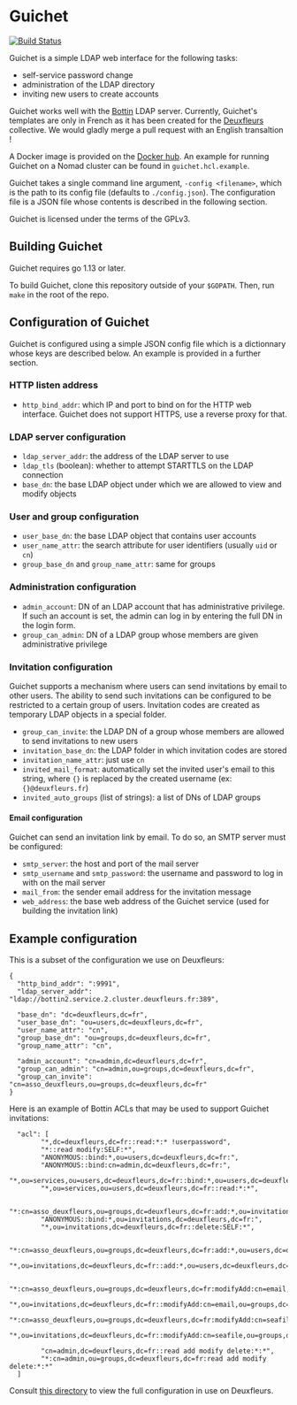 # Guichet

[![Build Status](https://drone.deuxfleurs.fr/api/badges/Deuxfleurs/guichet/status.svg?ref=refs/heads/main)](https://drone.deuxfleurs.fr/Deuxfleurs/guichet)

Guichet is a simple LDAP web interface for the following tasks:

- self-service password change
- administration of the LDAP directory
- inviting new users to create accounts

Guichet works well with the [Bottin](https://bottin.eu) LDAP server.
Currently, Guichet's templates are only in French as it has been created for
the [Deuxfleurs](https://deuxfleurs.fr) collective.
We would gladly merge a pull request with an English transaltion !

A Docker image is provided on the [Docker hub](https://hub.docker.com/r/lxpz/guichet_amd64).
An example for running Guichet on a Nomad cluster can be found in `guichet.hcl.example`.

Guichet takes a single command line argument, `-config <filename>`, which is the
path to its config file (defaults to `./config.json`).
The configuration file is a JSON file whose contents is described in the following section.

Guichet is licensed under the terms of the GPLv3.


## Building Guichet

Guichet requires go 1.13 or later.

To build Guichet, clone this repository outside of your `$GOPATH`.
Then, run `make` in the root of the repo.


## Configuration of Guichet

Guichet is configured using a simple JSON config file which is a dictionnary whose keys
are described below. An example is provided in a further section.

### HTTP listen address

- `http_bind_addr`: which IP and port to bind on for the HTTP web interface. Guichet does not support HTTPS, use a reverse proxy for that.

### LDAP server configuration

- `ldap_server_addr`: the address of the LDAP server to use
- `ldap_tls` (boolean): whether to attempt STARTTLS on the LDAP connection
- `base_dn`: the base LDAP object under which we are allowed to view and modify objects

### User and group configuration

- `user_base_dn`: the base LDAP object that contains user accounts
- `user_name_attr`: the search attribute for user identifiers (usually `uid` or `cn`)
- `group_base_dn` and `group_name_attr`: same for groups

### Administration configuration

- `admin_account`: DN of an LDAP account that has administrative privilege. If such an account is set, the admin can log in by entering the full DN in the login form.
- `group_can_admin`: DN of a LDAP group whose members are given administrative privilege

### Invitation configuration

Guichet supports a mechanism where users can send invitations by email to other users.
The ability to send such invitations can be configured to be restricted to a certain group of users.
Invitation codes are created as temporary LDAP objects in a special folder.

- `group_can_invite`: the LDAP DN of a group whose members are allowed to send invitations to new users
- `invitation_base_dn`: the LDAP folder in which invitation codes are stored
- `invitation_name_attr`: just use `cn`
- `invited_mail_format`: automatically set the invited user's email to this string, where `{}` is replaced by the created username (ex: `{}@deuxfleurs.fr`)
- `invited_auto_groups` (list of strings): a list of DNs of LDAP groups

#### Email configuration

Guichet can send an invitation link by email. To do so, an SMTP server must be configured:

- `smtp_server`: the host and port of the mail server
- `smtp_username` and `smtp_password`: the username and password to log in with on the mail server
- `mail_from`: the sender email address for the invitation message
- `web_address`: the base web address of the Guichet service (used for building the invitation link)

## Example configuration

This is a subset of the configuration we use on Deuxfleurs:

```
{
  "http_bind_addr": ":9991",
  "ldap_server_addr": "ldap://bottin2.service.2.cluster.deuxfleurs.fr:389",

  "base_dn": "dc=deuxfleurs,dc=fr",
  "user_base_dn": "ou=users,dc=deuxfleurs,dc=fr",
  "user_name_attr": "cn",
  "group_base_dn": "ou=groups,dc=deuxfleurs,dc=fr",
  "group_name_attr": "cn",

  "admin_account": "cn=admin,dc=deuxfleurs,dc=fr",
  "group_can_admin": "cn=admin,ou=groups,dc=deuxfleurs,dc=fr",
  "group_can_invite": "cn=asso_deuxfleurs,ou=groups,dc=deuxfleurs,dc=fr"
}
```

Here is an example of Bottin ACLs that may be used to support Guichet invitations:

```
  "acl": [
		"*,dc=deuxfleurs,dc=fr::read:*:* !userpassword",
		"*::read modify:SELF:*",
		"ANONYMOUS::bind:*,ou=users,dc=deuxfleurs,dc=fr:",
		"ANONYMOUS::bind:cn=admin,dc=deuxfleurs,dc=fr:",
		"*,ou=services,ou=users,dc=deuxfleurs,dc=fr::bind:*,ou=users,dc=deuxfleurs,dc=fr:*",
		"*,ou=services,ou=users,dc=deuxfleurs,dc=fr::read:*:*",

		"*:cn=asso_deuxfleurs,ou=groups,dc=deuxfleurs,dc=fr:add:*,ou=invitations,dc=deuxfleurs,dc=fr:*",
		"ANONYMOUS::bind:*,ou=invitations,dc=deuxfleurs,dc=fr:",
		"*,ou=invitations,dc=deuxfleurs,dc=fr::delete:SELF:*",

		"*:cn=asso_deuxfleurs,ou=groups,dc=deuxfleurs,dc=fr:add:*,ou=users,dc=deuxfleurs,dc=fr:*",
		"*,ou=invitations,dc=deuxfleurs,dc=fr::add:*,ou=users,dc=deuxfleurs,dc=fr:*",

		"*:cn=asso_deuxfleurs,ou=groups,dc=deuxfleurs,dc=fr:modifyAdd:cn=email,ou=groups,dc=deuxfleurs,dc=fr:*",
		"*,ou=invitations,dc=deuxfleurs,dc=fr::modifyAdd:cn=email,ou=groups,dc=deuxfleurs,dc=fr:*",
		"*:cn=asso_deuxfleurs,ou=groups,dc=deuxfleurs,dc=fr:modifyAdd:cn=seafile,ou=groups,dc=deuxfleurs,dc=fr:*",
		"*,ou=invitations,dc=deuxfleurs,dc=fr::modifyAdd:cn=seafile,ou=groups,dc=deuxfleurs,dc=fr:*",

		"cn=admin,dc=deuxfleurs,dc=fr::read add modify delete:*:*",
		"*:cn=admin,ou=groups,dc=deuxfleurs,dc=fr:read add modify delete:*:*"
  ]
```

Consult [this directory](https://git.deuxfleurs.fr/Deuxfleurs/infrastructure/src/branch/main/app/directory/config)
to view the full configuration in use on Deuxfleurs.
